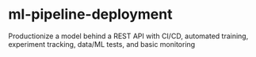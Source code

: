 # ml-pipeline-deployment
Productionize a model behind a REST API with CI/CD, automated training, experiment tracking, data/ML tests, and basic monitoring
